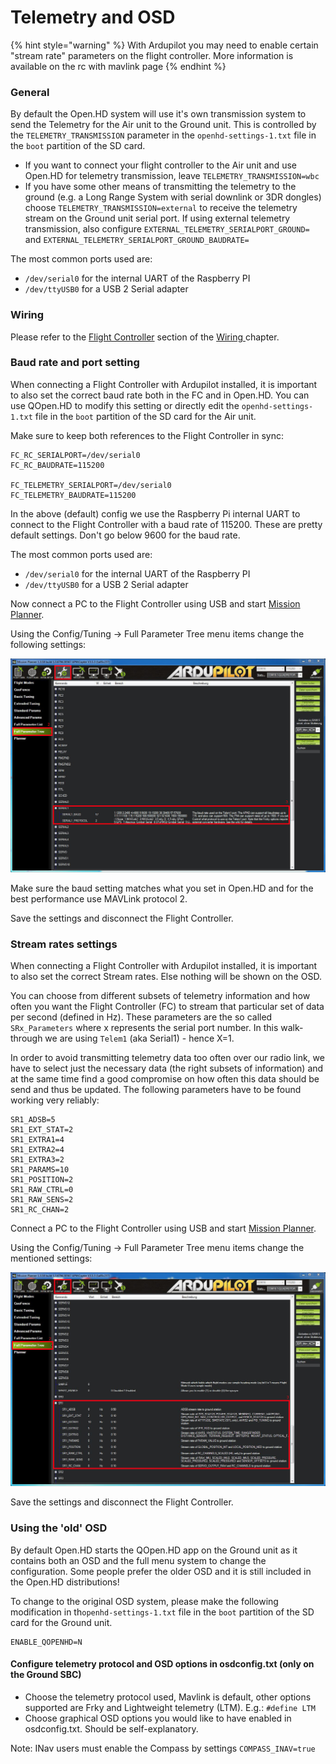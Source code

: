# Telemetry and OSD

{% hint style="warning" %}
With Ardupilot you may need to enable certain "stream rate" parameters on the flight controller. More information is available on the rc with mavlink page
{% endhint %}

### General

By default the Open.HD system will use it's own transmission system to send the Telemetry for the Air unit to the Ground unit. This is controlled by the `TELEMETRY_TRANSMISSION` parameter in the `openhd-settings-1.txt` file in the `boot` partition of the SD card.

* If you want to connect your flight controller to the Air unit and use Open.HD for telemetry transmission, leave `TELEMETRY_TRANSMISSION=wbc`
* If you have some other means of transmitting the telemetry to the ground \(e.g. a Long Range System with serial downlink or 3DR dongles\) choose `TELEMETRY_TRANSMISSION=external` to receive the telemetry stream on the Ground unit serial port.  If using external telemetry transmission, also configure `EXTERNAL_TELEMETRY_SERIALPORT_GROUND=` and `EXTERNAL_TELEMETRY_SERIALPORT_GROUND_BAUDRATE=`

The most common ports used are:

* `/dev/serial0` for the internal UART of the Raspberry PI
* `/dev/ttyUSB0` for a USB 2 Serial adapter

### Wiring

Please refer to the [Flight Controller](../hardware/wiring.md#flight-controller) section of the [Wiring ](../hardware/wiring.md)chapter.

### Baud rate and port setting

When connecting a Flight Controller with Ardupilot installed, it is important to also set the correct baud rate both in the FC and in Open.HD. You can use QOpen.HD to modify this setting or directly edit the `openhd-settings-1.txt` file in the `boot` partition of the SD card for the Air unit.

Make sure to keep both references to the Flight Controller in sync:

```text
FC_RC_SERIALPORT=/dev/serial0
FC_RC_BAUDRATE=115200

FC_TELEMETRY_SERIALPORT=/dev/serial0
FC_TELEMETRY_BAUDRATE=115200
```

In the above \(default\) config we use the Raspberry Pi internal UART to connect to the Flight Controller with a baud rate of 115200. These are pretty default settings. Don't go below 9600 for the baud rate.

The most common ports used are:

* `/dev/serial0` for the internal UART of the Raspberry PI
* `/dev/ttyUSB0` for a USB 2 Serial adapter

Now connect a PC to the Flight Controller using USB and start [Mission Planner](../ground-station-software/mission-planner.md).

Using the Config/Tuning -&gt; Full Parameter Tree menu items change the following settings:

![](../.gitbook/assets/image%20%2820%29.png)

Make sure the baud setting matches what you set in Open.HD and for the best performance use MAVLink protocol 2.

Save the settings and disconnect the Flight Controller.

### Stream rates settings

When connecting a Flight Controller with Ardupilot installed, it is important to also set the correct Stream rates. Else nothing will be shown on the OSD.

You can choose from different subsets of telemetry information and how often you want the Flight Controller \(FC\) to stream that particular set of data per second \(defined in Hz\). These parameters are the so called `SRx_Parameters` where x represents the serial port number. In this walk-through we are using `Telem1` \(aka Serial1\) - hence X=1.

In order to avoid transmitting telemetry data too often over our radio link, we have to select just the necessary data \(the right subsets of information\) and at the same time find a good compromise on how often this data should be send and thus be updated. The following parameters have to be found working very reliably:

```text
SR1_ADSB=5
SR1_EXT_STAT=2
SR1_EXTRA1=4
SR1_EXTRA2=4
SR1_EXTRA3=2
SR1_PARAMS=10
SR1_POSITION=2
SR1_RAW_CTRL=0
SR1_RAW_SENS=2
SR1_RC_CHAN=2
```

Connect a PC to the Flight Controller using USB and start [Mission Planner](../ground-station-software/mission-planner.md).

Using the Config/Tuning -&gt; Full Parameter Tree menu items change the mentioned settings:

![Where to find the stream rate settings](../.gitbook/assets/image%20%2819%29.png)

Save the settings and disconnect the Flight Controller.

### Using the 'old' OSD

By default Open.HD starts the QOpen.HD app on the Ground unit as it contains both an OSD and the full menu system to change the configuration. Some people prefer the older OSD and it is still included in the Open.HD distributions!

To change to the original OSD system, please make the following modification in th`openhd-settings-1.txt` file in the `boot` partition of the SD card for the Ground unit.

```text
ENABLE_QOPENHD=N
```

#### Configure telemetry protocol and OSD options in osdconfig.txt \(only on the Ground SBC\)

* Choose the telemetry protocol used, Mavlink is default, other options supported are Frky and Lightweight telemetry \(LTM\). E.g.: `#define LTM`
* Choose graphical OSD options you would like to have enabled in osdconfig.txt. Should be self-explanatory.

Note: INav users must enable the Compass by settings `COMPASS_INAV=true`



